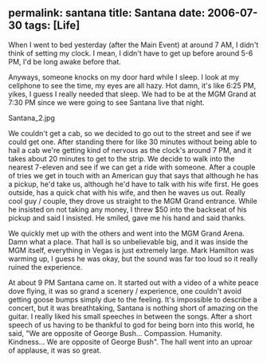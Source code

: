 permalink: santana
title: Santana
date: 2006-07-30
tags: [Life]
---
When I went to bed yesterday (after the Main Event) at around 7 AM, I didn't think of setting my clock. I mean, I didn't have to get up before around 5-6 PM, I'd be long awake before that.

Anyways, someone knocks on my door hard while I sleep. I look at my cellphone to see the time, my eyes are all hazy. Hot damn, it's like 6:25 PM, yikes, I guess I really needed that sleep. We had to be at the MGM Grand at 7:30 PM since we were going to see Santana live that night.

Santana_2.jpg

We couldn't get a cab, so we decided to go out to the street and see if we could get one. After standing there for like 30 minutes without being able to hail a cab we're getting kind of nervous as the clock's around 7 PM, and it takes about 20 minutes to get to the strip. We decide to walk into the nearest 7-eleven and see if we can get a ride with someone. After a couple of tries we get in touch with an American guy that says that although he has a pickup, he'd take us, although he'd have to talk with his wife first. He goes outside, has a quick chat with his wife, and then he waves us out. Really cool guy / couple, they drove us straight to the MGM Grand entrance. While he insisted on not taking any money, I threw $50 into the backseat of his pickup and said I insisted. He smiled, gave me his hand and said thanks.

We quickly met up with the others and went into the MGM Grand Arena. Damn what a place. That hall is so unbelievable big, and it was inside the MGM itself, everything in Vegas is just extremely large. Mark Hamilton was warming up, I guess he was okay, but the sound was far too loud so it really ruined the experience.

At about 9 PM Santana came on. It started out with a video of a white peace dove flying, it was so grand a scenery / experience, one couldn't avoid getting goose bumps simply due to the feeling. It's impossible to describe a concert, but it was breathtaking, Santana is nothing short of amazing on the guitar. I really liked his small speeches in between the songs. After a short speech of us having to be thankful to god for being born into this world, he said, "We are opposite of George Bush... Compassion. Humanity. Kindness... We are opposite of George Bush". The hall went into an uproar of applause, it was so great.
